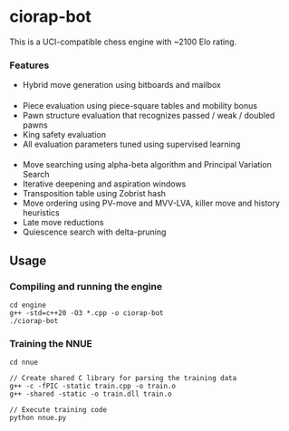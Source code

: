 # ciorap-bot

This is a UCI-compatible chess engine with ~2100 Elo rating.

### Features

- Hybrid move generation using bitboards and mailbox

####

- Piece evaluation using piece-square tables and mobility bonus
- Pawn structure evaluation that recognizes passed / weak / doubled pawns
- King safety evaluation
- All evaluation parameters tuned using supervised learning

####

- Move searching using alpha-beta algorithm and Principal Variation Search
- Iterative deepening and aspiration windows
- Transposition table using Zobrist hash
- Move ordering using PV-move and MVV-LVA, killer move and history heuristics
- Late move reductions
- Quiescence search with delta-pruning

## Usage

### Compiling and running the engine

```
cd engine
g++ -std=c++20 -O3 *.cpp -o ciorap-bot
./ciorap-bot
```

### Training the NNUE
```
cd nnue

// Create shared C library for parsing the training data
g++ -c -fPIC -static train.cpp -o train.o
g++ -shared -static -o train.dll train.o

// Execute training code
python nnue.py
```
